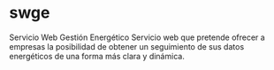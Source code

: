 # swge
Servicio Web Gestión Energético
Servicio web que pretende ofrecer a empresas la posibilidad de obtener un seguimiento de sus datos energéticos de una forma más clara y dinámica.
